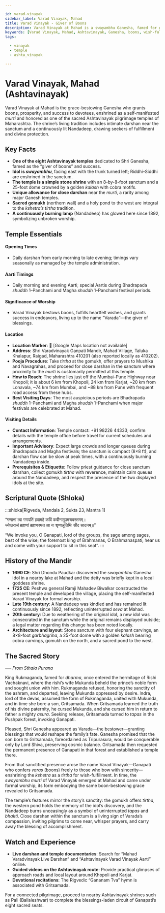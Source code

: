 ```yaml
---

id: varad-vinayak
sidebar_label: Varad Vinayak, Mahad
title: Varad Vinayak - Giver of Boons
description: Varad Vinayak at Mahad is a swayambhu Ganesha, famed for granting boons, prosperity, and success to devotees on the Ashtavinayak Yatra.
keywords: [Varad Vinayak, Mahad, Ashtavinayak, Ganesha, boons, wish-fulfillment, Nandadeep, Raigad]
tags:

  - vinayak
  - temple
  - ashta_vinayak

---
```


# Varad Vinayak, Mahad (Ashtavinayak)

Varad Vinayak at Mahad is the grace-bestowing Ganesha who grants boons, prosperity, and success to devotees, enshrined as a self-manifested *murti* and honored as one of the sacred Ashtavinayak pilgrimage temples of Maharashtra. The shrine’s living tradition includes intimate darshan near the sanctum and a continuously lit Nandadeep, drawing seekers of fulfillment and divine protection.

## Key Facts

  * **One of the eight Ashtavinayak temples** dedicated to Shri Ganesha, famed as the “giver of boons” and success.
  * **Idol is *swayambhu***, facing east with the trunk turned left; Riddhi–Siddhi are enshrined in the sanctum.
  * **The temple is a simple stone shrine** with an 8-by-8-foot sanctum and a 25-foot dome crowned by a golden *kalash* with cobra motifs.
  * **Unique allowance for close darshan** near the *murti*, a rarity among major Ganesh temples.
  * **Sacred gomukh** (northern wall) and a holy pond to the west are integral to the *kshetra’s tirtha* tradition.
  * **A continuously burning lamp** (Nandadeep) has glowed here since 1892, symbolizing unbroken worship.

## Temple Essentials

#### Opening Times

  * Daily darshan from early morning to late evening; timings vary seasonally as managed by the temple administration.

#### Aarti Timings

  * Daily morning and evening Aarti; special Aartis during Bhadrapada *shuddh* 1–Panchami and Magha *shuddh* 1–Panchami festival periods.

#### Significance of Worship

  * Varad Vinayak bestows boons, fulfills heartfelt wishes, and grants success in endeavors, living up to the name “Varada”—the giver of blessings.

#### Location

  * **Location Marker**: 📍 [Google Maps location not available]
  * **Address**: Shri Varadvinayak Ganpati Mandir, Mahad Village, Taluka Khalapur, Raigad, Maharashtra 410201 (also reported locally as 410202).
  * **Pooja Procedure**: Take *tirtha* at the gomukh, offer prayers to Mushika and Navagrahas, and proceed for close darshan in the sanctum where proximity to the *murti* is customarily permitted at this temple.
  * **How to Reach**: The shrine lies just off the Mumbai–Pune Highway near Khopoli; it is about 6 km from Khopoli, 24 km from Karjat, \~20 km from Lonavala, \~74 km from Mumbai, and \~88 km from Pune with frequent road access from these hubs.
  * **Best Visiting Days**: The most auspicious periods are Bhadrapada *shuddh* 1–Panchami and Magha *shuddh* 1–Panchami when major festivals are celebrated at Mahad.

#### Visiting Details

  * **Contact Information**: Temple contact: +91 98226 44333; confirm details with the temple office before travel for current schedules and arrangements.
  * **Important Advisory**: Expect large crowds and longer queues during Bhadrapada and Magha festivals; the sanctum is compact (8×8 ft), and darshan flow can be slow at peak times, with a continuously burning Nandadeep inside.
  * **Prerequisites & Etiquette**: Follow priest guidance for close sanctum darshan, collect gomukh *tirtha* with reverence, maintain calm queues around the Nandadeep, and respect the presence of the two displayed idols at the site.

## Scriptural Quote (Shloka)

:::shloka[Rigveda, Mandala 2, Sukta 23, Mantra 1]

“गणानां त्वा गणपतिं हवामहे कविं कवीनामुपमश्रवस्तमम्। <br/>
ज्येष्ठराजं ब्रह्मणां ब्रह्मणस्पत आ नः शृण्वन्नूतिभिः सीद सादनम्॥”

“We invoke you, O Ganapati, lord of the groups, the sage among sages, best of the wise; the foremost king of Brahmanas, O Brahmanaspati, hear us and come with your support to sit in this seat”.
:::

## History of the Mandir

  * **1690 CE**: Shri Dhondu Paudkar discovered the *swayambhu* Ganesha idol in a nearby lake at Mahad and the deity was briefly kept in a local goddess shrine.
  * **1725 CE**: Peshwa general Ramji Mahadev Biwalkar constructed the present temple and developed the village, placing the self-manifested Varad Vinayak for formal worship.
  * **Late 19th century**: A Nandadeep was kindled and has remained lit continuously since 1892, reflecting uninterrupted *seva* at Mahad.
  * **20th century**: Due to weathering of the original idol, a new idol was consecrated in the sanctum while the original remains displayed outside; a legal matter regarding this change has been noted locally.
  * **Architecture and layout**: Stone sanctum with four elephant carvings, an 8×8-foot *garbhagriha*, a 25-foot dome with a golden *kalash* bearing cobra carvings, gomukh on the north, and a sacred pond to the west.

## The Sacred Story

*── From Sthala Purana*

King Rukmaganda, famed for *dharma*, once entered the hermitage of Rishi Vachaknavi, where the rishi’s wife Mukunda beheld the prince’s noble form and sought union with him. Rukmaganda refused, honoring the sanctity of the ashram, and departed, leaving Mukunda oppressed by desire. Indra, lord of the devas, assumed the form of Rukmaganda, united with Mukunda, and in time she bore a son, Gritsamada. When Gritsamada learned the truth of his divine paternity, he cursed Mukunda, and she cursed him in return to father a mighty *asura*. Seeking release, Gritsamada turned to *tapas* in the Pushpak forest, invoking Ganapati.

Pleased, Shri Ganesha appeared as Varada—the bestower—granting blessings that would reshape the family’s fate. Ganesha promised that the son born to Gritsamada, foreordained as Tripurasura, would be conquerable only by Lord Shiva, preserving cosmic balance. Gritsamada then requested the permanent presence of Ganapati in that forest and established a temple there.

From that sanctified presence arose the name Varad Vinayak—Ganapati who confers *varas* (boons) freely to those who bow with sincerity—enshrining the *kshetra* as a *tirtha* for wish-fulfillment. In time, the *swayambhu* *murti* of Varad Vinayak emerged at Mahad and came under formal worship, its form embodying the same boon-bestowing grace revealed to Gritsamada.

The temple’s features mirror the story’s sanctity: the gomukh offers *tirtha*, the western pond holds the memory of the idol’s discovery, and the Nandadeep burns unceasingly as a symbol of uninterrupted *tapas* and *bhakti*. Close darshan within the sanctum is a living sign of Varada’s compassion, inviting pilgrims to come near, whisper prayers, and carry away the blessing of accomplishment.

## Watch and Experience

  * **Live darshan and temple documentaries**: Search for “Mahad Varadvinayak Live Darshan” and “Ashtavinayak Varad Vinayak Aarti” online.
  * **Guided videos on the Ashtavinayak route**: Provide practical glimpses of approach roads and local layout around Khopoli and Karjat.
  * **Devotional recitations**: The Rigvedic “Gananam Tva” hymn is associated with Gritsamada.

For a connected pilgrimage, proceed to nearby Ashtavinayak shrines such as Pali (Ballaleshwar) to complete the blessings-laden circuit of Ganapati’s eight sacred seats.